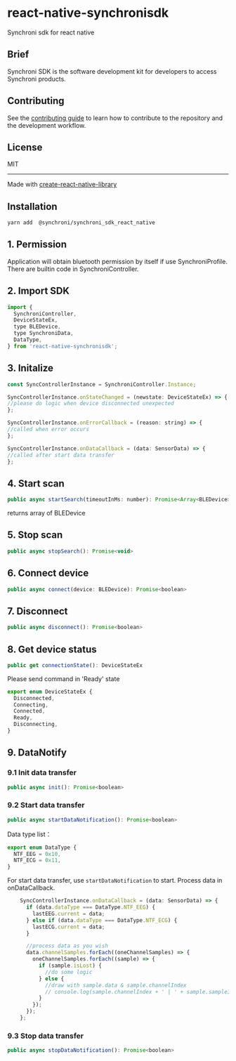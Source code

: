 # react-native-synchronisdk
Synchroni sdk for react native

## Brief
Synchroni SDK is the software development kit for developers to access Synchroni products.


## Contributing

See the [contributing guide](CONTRIBUTING.md) to learn how to contribute to the repository and the development workflow.

## License

MIT

---

Made with [create-react-native-library](https://github.com/callstack/react-native-builder-bob)

## Installation

```sh
yarn add  @synchroni/synchroni_sdk_react_native
```

## 1. Permission 

Application will obtain bluetooth permission by itself if use SynchroniProfile.
There are builtin code in SynchroniController. 

## 2. Import SDK

```js
import {
  SynchroniController,
  DeviceStateEx,
  type BLEDevice,
  type SynchroniData,
  DataType,
} from 'react-native-synchronisdk';

```

## 3. Initalize

```js
const SyncControllerInstance = SynchroniController.Instance;

SyncControllerInstance.onStateChanged = (newstate: DeviceStateEx) => {
//please do logic when device disconnected unexpected
};

SyncControllerInstance.onErrorCallback = (reason: string) => {
//called when error occurs
};

SyncControllerInstance.onDataCallback = (data: SensorData) => {
//called after start data transfer
};
```

## 4. Start scan

```js
public async startSearch(timeoutInMs: number): Promise<Array<BLEDevice>>
```
returns array of BLEDevice

## 5. Stop scan

```js
public async stopSearch(): Promise<void>
```


## 6. Connect device


```js
public async connect(device: BLEDevice): Promise<boolean>
```

## 7. Disconnect

```js
public async disconnect(): Promise<boolean>
```


## 8. Get device status

```js
public get connectionState(): DeviceStateEx
```

Please send command in 'Ready' state

```js
export enum DeviceStateEx {
  Disconnected,
  Connecting,
  Connected,
  Ready,
  Disconnecting,
}
```

## 9. DataNotify

### 9.1 Init data transfer

```js
public async init(): Promise<boolean> 
```

### 9.2 Start data transfer

```js
public async startDataNotification(): Promise<boolean>
```

Data type list：

```js
export enum DataType {
  NTF_EEG = 0x10,
  NTF_ECG = 0x11,
}
```

For start data transfer, use `startDataNotification` to start. Process data in onDataCallback.

```js
    SyncControllerInstance.onDataCallback = (data: SensorData) => {
      if (data.dataType === DataType.NTF_EEG) {
        lastEEG.current = data;
      } else if (data.dataType === DataType.NTF_ECG) {
        lastECG.current = data;
      }

      //process data as you wish
      data.channelSamples.forEach((oneChannelSamples) => {
        oneChannelSamples.forEach((sample) => {
          if (sample.isLost) {
            //do some logic
          } else {
            //draw with sample.data & sample.channelIndex
            // console.log(sample.channelIndex + ' | ' + sample.sampleIndex + ' | ' + sample.data + ' | ' + sample.impedance);
          }
        });
      });
    };
```

### 9.3 Stop data transfer

```js
public async stopDataNotification(): Promise<boolean>
```
